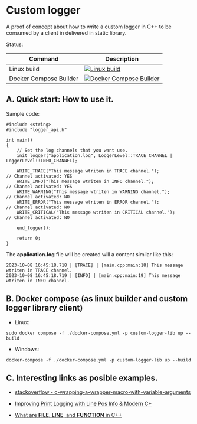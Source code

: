 # Custom logger

A proof of concept about how to write a custom logger in C++ to be consumed by a client in delivered in static library.

Status:

| Command | Description |
| --- | --- |
| Linux build | [![Linux build](https://github.com/jke94/custom-logger/actions/workflows/cmake.yml/badge.svg)](https://github.com/jke94/custom-logger/actions/workflows/cmake.yml) |
| Docker Compose Builder | [![Docker Compose Builder](https://github.com/jke94/custom-logger/actions/workflows/dockercomposebuild.yml/badge.svg)](https://github.com/jke94/custom-logger/actions/workflows/dockercomposebuild.yml) |


## A. Quick start: How to use it.

Sample code:

```
#include <string>
#include "logger_api.h"

int main()
{
    // Set the log channels that you want use.
    init_logger("application.log", LoggerLevel::TRACE_CHANNEL | LoggerLevel::INFO_CHANNEL);

    WRITE_TRACE("This message wtriten in TRACE channel.");           // Channel activated: YES
    WRITE_INFO("This message wtriten in INFO channel.");             // Channel activated: YES
    WRITE_WARNING("This message wtriten in WARNING channel.");       // Channel activated: NO
    WRITE_ERROR("This message wtriten in ERROR channel.");           // Channel activated: NO
    WRITE_CRITICAL("This message wtriten in CRITICAL channel.");     // Channel activated: NO

    end_logger();

    return 0;
}

```
The **application.log** file will be created will a content similar like this:

```
2023-10-08 16:45:18.718 | [TRACE] | [main.cpp:main:18] This message wtriten in TRACE channel.
2023-10-08 16:45:18.719 | [INFO] | [main.cpp:main:19] This message wtriten in INFO channel.

```

## B. Docker compose (as linux builder and custom logger library client)

- Linux:

```
sudo docker compose -f ./docker-compose.yml -p custom-logger-lib up --build
```

- Windows:

```
docker-compose -f ./docker-compose.yml -p custom-logger-lib up --build
```

## C. Interesting links as posible examples.

- [stackoverflow - c-wrapping-a-wrapper-macro-with-variable-arguments](https://stackoverflow.com/questions/22395738/c-wrapping-a-wrapper-macro-with-variable-arguments)

- [Improving Print Logging with Line Pos Info & Modern C+](https://www.cppstories.com/2019/04/file-pos-log/)

- [What are __FILE__, __LINE__, and __FUNCTION__ in C++](https://www.tutorialspoint.com/what-are-file-line-and-function-in-cplusplus)
